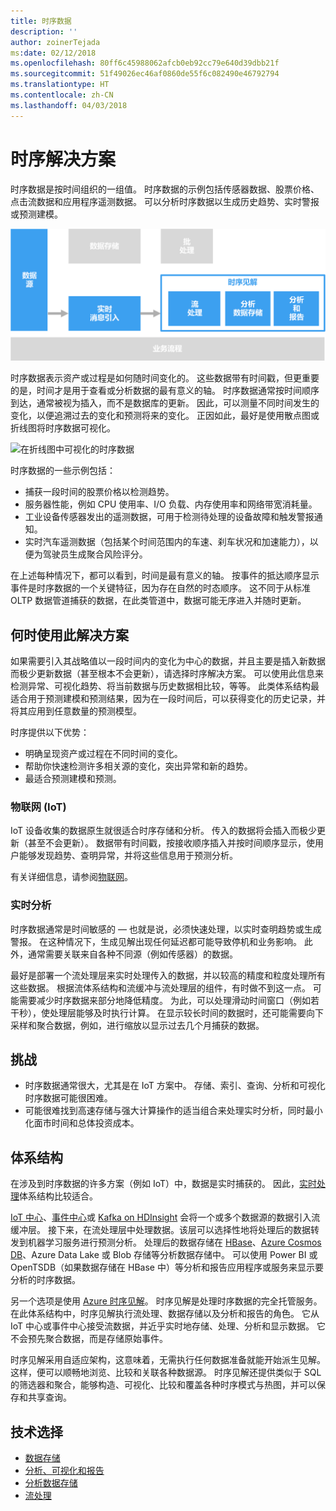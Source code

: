```yaml
---
title: 时序数据
description: ''
author: zoinerTejada
ms:date: 02/12/2018
ms.openlocfilehash: 80ff6c45988062afcb0eb92cc79e640d39dbb21f
ms.sourcegitcommit: 51f49026ec46af0860de55f6c082490e46792794
ms.translationtype: HT
ms.contentlocale: zh-CN
ms.lasthandoff: 04/03/2018
---
```

# <a name="time-series-solutions"></a>时序解决方案

时序数据是按时间组织的一组值。 时序数据的示例包括传感器数据、股票价格、点击流数据和应用程序遥测数据。 可以分析时序数据以生成历史趋势、实时警报或预测建模。

![时序见解](./images/time-series-insights.png) 

时序数据表示资产或过程是如何随时间变化的。 这些数据带有时间戳，但更重要的是，时间才是用于查看或分析数据的最有意义的轴。 时序数据通常按时间顺序到达，通常被视为插入，而不是数据库的更新。 因此，可以测量不同时间发生的变化，以便追溯过去的变化和预测将来的变化。 正因如此，最好是使用散点图或折线图将时序数据可视化。

![在折线图中可视化的时序数据](./images/time-series-chart.png)

时序数据的一些示例包括：

- 捕获一段时间的股票价格以检测趋势。
- 服务器性能，例如 CPU 使用率、I/O 负载、内存使用率和网络带宽消耗量。
- 工业设备传感器发出的遥测数据，可用于检测待处理的设备故障和触发警报通知。
- 实时汽车遥测数据（包括某个时间范围内的车速、刹车状况和加速能力），以便为驾驶员生成聚合风险评分。

在上述每种情况下，都可以看到，时间是最有意义的轴。 按事件的抵达顺序显示事件是时序数据的一个关键特征，因为存在自然的时态顺序。 这不同于从标准 OLTP 数据管道捕获的数据，在此类管道中，数据可能无序进入并随时更新。

## <a name="when-to-use-this-solution"></a>何时使用此解决方案

如果需要引入其战略值以一段时间内的变化为中心的数据，并且主要是插入新数据而极少更新数据（甚至根本不会更新），请选择时序解决方案。 可以使用此信息来检测异常、可视化趋势、将当前数据与历史数据相比较，等等。 此类体系结构最适合用于预测建模和预测结果，因为在一段时间后，可以获得变化的历史记录，并将其应用到任意数量的预测模型。 

时序提供以下优势：

* 明确呈现资产或过程在不同时间的变化。
* 帮助你快速检测许多相关源的变化，突出异常和新的趋势。
* 最适合预测建模和预测。

### <a name="internet-of-things-iot"></a>物联网 (IoT)

IoT 设备收集的数据原生就很适合时序存储和分析。 传入的数据将会插入而极少更新（甚至不会更新）。 数据带有时间戳，按接收顺序插入并按时间顺序显示，使用户能够发现趋势、查明异常，并将这些信息用于预测分析。

有关详细信息，请参阅[物联网](../big-data/index.md#internet-of-things-iot)。

### <a name="real-time-analytics"></a>实时分析

时序数据通常是时间敏感的 &mdash; 也就是说，必须快速处理，以实时查明趋势或生成警报。 在这种情况下，生成见解出现任何延迟都可能导致停机和业务影响。 此外，通常需要关联来自各种不同源（例如传感器）的数据。

最好是部署一个流处理层来实时处理传入的数据，并以较高的精度和粒度处理所有这些数据。 根据流体系结构和流缓冲与流处理层的组件，有时做不到这一点。 可能需要减少时序数据来部分地降低精度。 为此，可以处理滑动时间窗口（例如若干秒），使处理层能够及时执行计算。 在显示较长时间的数据时，还可能需要向下采样和聚合数据，例如，进行缩放以显示过去几个月捕获的数据。

## <a name="challenges"></a>挑战

* 时序数据通常很大，尤其是在 IoT 方案中。 存储、索引、查询、分析和可视化时序数据可能很困难。 
* 可能很难找到高速存储与强大计算操作的适当组合来处理实时分析，同时最小化面市时间和总体投资成本。

## <a name="architecture"></a>体系结构

在涉及到时序数据的许多方案（例如 IoT）中，数据是实时捕获的。 因此，[实时处理](../big-data/real-time-processing.md)体系结构比较适合。 

[IoT 中心](/azure/iot-hub/)、[事件中心](/azure/event-hubs/)或 [Kafka on HDInsight](/azure/hdinsight/kafka/apache-kafka-introduction) 会将一个或多个数据源的数据引入流缓冲层。 接下来，在流处理层中处理数据。该层可以选择性地将处理后的数据转发到机器学习服务进行预测分析。 处理后的数据存储在 [HBase](/azure/hdinsight/hbase/apache-hbase-overview)、[Azure Cosmos DB](/azure/cosmos-db/)、Azure Data Lake 或 Blob 存储等分析数据存储中。 可以使用 Power BI 或 OpenTSDB（如果数据存储在 HBase 中）等分析和报告应用程序或服务来显示要分析的时序数据。

另一个选项是使用 [Azure 时序见解](/azure/time-series-insights/)。 时序见解是处理时序数据的完全托管服务。 在此体系结构中，时序见解执行流处理、数据存储以及分析和报告的角色。 它从 IoT 中心或事件中心接受流数据，并近乎实时地存储、处理、分析和显示数据。 它不会预先聚合数据，而是存储原始事件。

时序见解采用自适应架构，这意味着，无需执行任何数据准备就能开始派生见解。 这样，便可以顺畅地浏览、比较和关联各种数据源。 时序见解还提供类似于 SQL 的筛选器和聚合，能够构造、可视化、比较和覆盖各种时序模式与热图，并可以保存和共享查询。 

## <a name="technology-choices"></a>技术选择

- [数据存储](../technology-choices/data-storage.md)
- [分析、可视化和报告](../technology-choices/analysis-visualizations-reporting.md)
- [分析数据存储](../technology-choices/analytical-data-stores.md)
- [流处理](../technology-choices/stream-processing.md)